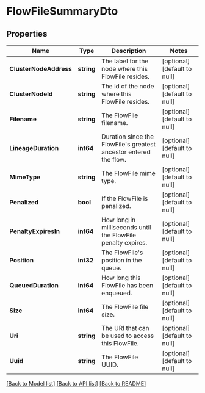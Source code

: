 # FlowFileSummaryDto

## Properties
Name | Type | Description | Notes
------------ | ------------- | ------------- | -------------
**ClusterNodeAddress** | **string** | The label for the node where this FlowFile resides. | [optional] [default to null]
**ClusterNodeId** | **string** | The id of the node where this FlowFile resides. | [optional] [default to null]
**Filename** | **string** | The FlowFile filename. | [optional] [default to null]
**LineageDuration** | **int64** | Duration since the FlowFile&#x27;s greatest ancestor entered the flow. | [optional] [default to null]
**MimeType** | **string** | The FlowFile mime type. | [optional] [default to null]
**Penalized** | **bool** | If the FlowFile is penalized. | [optional] [default to null]
**PenaltyExpiresIn** | **int64** | How long in milliseconds until the FlowFile penalty expires. | [optional] [default to null]
**Position** | **int32** | The FlowFile&#x27;s position in the queue. | [optional] [default to null]
**QueuedDuration** | **int64** | How long this FlowFile has been enqueued. | [optional] [default to null]
**Size** | **int64** | The FlowFile file size. | [optional] [default to null]
**Uri** | **string** | The URI that can be used to access this FlowFile. | [optional] [default to null]
**Uuid** | **string** | The FlowFile UUID. | [optional] [default to null]

[[Back to Model list]](../README.md#documentation-for-models) [[Back to API list]](../README.md#documentation-for-api-endpoints) [[Back to README]](../README.md)


